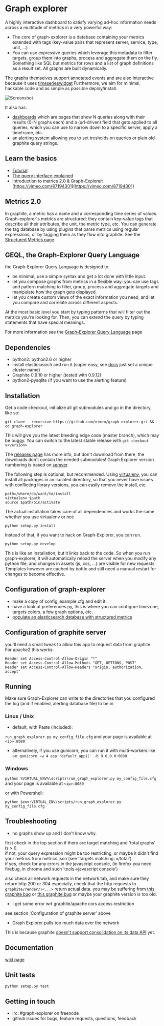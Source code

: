 # Graph explorer

A highly interactive dashboard to satisfy varying ad-hoc information needs across a multitude of metrics in a very powerful way:  

* The core of graph-explorer is a database containing your metrics extended with tags
(key-value pairs that represent server, service, type, unit, ...)
* You can use expressive queries which leverage this metadata to filter targets, group them into graphs, process and aggregate them on the fly.
Something like SQL but metrics for rows and a list of graph definitions as a result set.  All graphs are built dynamically.

The graphs themselves support annotated events and are also interactive because it uses [timeserieswidget](https://github.com/vimeo/timeserieswidget)
Furthermore, we aim for minimal, hackable code and as simple as possible deploy/install.

![Screenshot](https://raw.github.com/vimeo/graph-explorer/master/screenshots/screenshot.png)

It also has:

* [dashboards](https://github.com/vimeo/graph-explorer/wiki/Dashboards) which are pages that show N queries along with their results (0-N graphs each) and a (url-driven) field that gets applied to all queries, which you can use to narrow down to a specific server, apply a timeframe, etc.
* an [alerting system](https://github.com/vimeo/graph-explorer/wiki/Alerting) allowing you to set tresholds on queries or plain old graphite query strings.

## Learn the basics

* [Tutorial](https://github.com/vimeo/graph-explorer/wiki/Tutorial)
* [The query interface explained](https://github.com/vimeo/graph-explorer/wiki/the-Query-interface)
* introduction to metrics 2.0 & Graph-Explorer: [https://vimeo.com/87194301](https://vimeo.com/87194301)

## Metrics 2.0

In graphite, a metric has a name and a corresponding time series of values.
Graph-explorer's metrics are structured: they contain key-value tags that describe all their attributes, the unit, the metric type, etc.
You can generate the tag database by using plugins that parse metrics using regular expressions, or by tagging them as they flow into graphite.
See the [Structured Metrics page](https://github.com/vimeo/graph-explorer/wiki/Structured-Metrics)


## GEQL, the Graph-Explorer Query Language

the Graph-Explorer Query Language is designed to:

* be minimal, use a simple syntax and get a lot done with little input.
* let you compose graphs from metrics in a flexible way:
  you can use tags and pattern matching to filter, group, process and aggregate targets and manipulate how the graph gets displayed.
* let you create custom views of the exact information you need, and let you compare and correlate across different aspects.

At the most basic level you start by typing patterns that will filter out the metrics you're looking for.
Then, you can extend the query by typing statements that have special meanings.

For more information see the [Graph-Explorer Query Language](https://github.com/vimeo/graph-explorer/wiki/GEQL) page


## Dependencies

* python2: python2.6 or higher
* install elasticsearch and run it (super easy, see [docs](http://www.elasticsearch.org/guide/en/elasticsearch/reference/current/setup.html) just set a unique cluster name)
* Graphite 0.9.10 or higher (tested with 0.9.12)
* python2-pysqlite (if you want to use the alerting feature)

## Installation

Get a code checkout, initialize all git submodules and go in the directory, like so:

```
git clone --recursive https://github.com/vimeo/graph-explorer.git && cd graph-explorer
```
This will give you the latest bleeding edge code (master branch), which may be buggy.
You can switch to the latest stable release with `git checkout v<version>`

The [releases page](https://github.com/vimeo/graph-explorer/releases) has more info, but don't download from there, the downloads don't contain
the needed submodules!
Graph Explorer version numbering is based on [semver](http://semver.org/).

The following step is optional, but recommended.
Using [virtualenv](http://www.virtualenv.org/en/latest/), you can install all packages in an isolated directory, so that you never
have issues with conflicting library versions, you can easily remove the install, etc.

```
path=/where/do/want/to/install
virtualenv $path
source $path/bin/activate
```

The actual installation takes care of all dependencies and works the same whether you use virtualenv or not:

```
python setup.py install
```

Instead of that, if you want to hack on Graph-Explorer, you can run.

```
python setup.py develop
```

This is like an installation, but it links back to the code.  So when you run graph-explorer,
it will automatically reload the server when you modify any python file,
and changes in assets (js, css, ...) are visible for new requests.
Templates however are cached by bottle and still need a manual restart for changes to become effective.


## Configuration of graph-explorer

* make a copy of config_example.cfg and edit it.
* have a look at preferences.py, this is where you can configure timezone, targets colors, a few graph options, etc.
* [populate an elasticsearch database with structured metrics](https://github.com/vimeo/graph-explorer/wiki/Structured-Metrics)

## Configuration of graphite server

you'll need a small tweak to allow this app to request data from graphite.
For apache2 this works:

    Header set Access-Control-Allow-Origin "*"
    Header set Access-Control-Allow-Methods "GET, OPTIONS, POST"
    Header set Access-Control-Allow-Headers "origin, authorization, accept"

## Running

Make sure Graph-Explorer can write to the directories that you configured the log (and if enabled, alerting database file) to be in.

### Linux / Unix

* default, with Paste (included):

`run_graph_explorer.py my_config_file.cfg` and your page is available at `<ip>:8080`

* alternatively, if you use gunicorn, you can run it with multi-workers like so:
`gunicorn -w 4 app:'default_app()' -b 0.0.0.0:8080`

### Windows

`python %VIRTUAL_ENV%\scripts\run_graph_explorer.py my_config_file.cfg` and your page is available at `<ip>:8080`

or with Powershell:

`python $env:VIRTUAL_ENV/scripts/run_graph_explorer.py my_config_file.cfg`


## Troubleshooting
* no graphs show up and I don't know why.

first check in the top section if there are target matching and 'total graphs' is > 0.  
if not, your query expression might be too restricting,
or maybe it didn't find your metrics from metrics.json (see 'targets matching: x/total')  
if yes, check for any errors in the javascript console, (in firefox you need firebug, in chrome and such 'tools->javascript console')

also check all network requests in the network tab, and make sure they return http 200 or 304
especially, check that the http requests to `graphite/render/?<...>` return actual data.
you may be suffering from [this graphite bug](https://github.com/graphite-project/graphite-web/issues/289)
or [this graphite bug](https://github.com/graphite-project/graphite-web/issues/576) or maybe your graphite version is too old.

* I get some error wrt graphite/apache cors access restriction

see section 'Configuration of graphite server' above

* Graph Explorer pulls too much data over the network

This is because graphite 
<a href="https://github.com/graphite-project/graphite-web/issues/153">doesn't support consolidation on its data API</a> yet.

## Documentation

[wiki page](https://github.com/vimeo/graph-explorer/wiki)


## Unit tests

```
python setup.py test
```

## Getting in touch

* irc: #graph-explorer on freenode
* github issues for bugs, feature requests, questions, feedback

